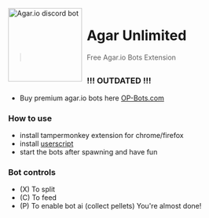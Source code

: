 <img width="150" height="150" align="left" style="float: left; margin: 0 10px 0 0;" alt="Agar.io discord bot" src="https://cdn.discordapp.com/icons/503976725621768223/609175e0d6764037c548b09d17712788.png?size=512">  

# Agar Unlimited

> Free Agar.io Bots Extension

##

###  !!! OUTDATED !!!

* Buy premium agar.io bots here [OP-Bots.com](http://op-bots.com/)

### How to use
* install tampermonkey extension for chrome/firefox
* install [userscript](https://github.com/Neonx99/agar.io-bots-extension/raw/master/au.user.js)
* start the bots after spawning and have fun

### Bot controls
* (X) To split
* (C) To feed
* (P) To enable bot ai (collect pellets)
You're almost done!  
